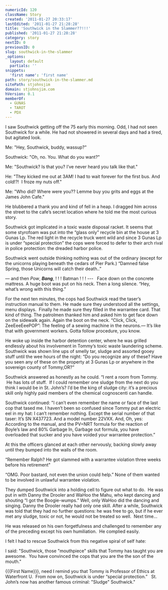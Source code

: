 ```yaml
---
numericId: 120
className: Story
created: '2011-01-27 20:33:17'
lastEdited: '2011-01-27 21:28:28'
title: 'Southwick in the Slammer??!!!'
published: '2011-01-27 21:28:28'
category: story
nextID: 0
previousID: 0
slug: southwick-in-the-slammer
_options:
  layout: default
  partials: ''
snippets:
  'first name': 'first name'
path: story/southwick-in-the-slammer.md
sitePath: stjohnsjim
domain: stjohnsjim.com
hVersion: 0.1
memberOf:
  - GUNAS
  - TAROT
  - PDX
---
```


I saw Southwick getting off the 75 early this morning. Odd, I had not seen Southwick for a while. He had not showered in several days and had a tired, but agitated look.

Me: &quot;Hey, Southwick, buddy, wassup?&quot;

Southwick: &quot;Oh, no. You. What do you want?&quot;

Me: &quot;Southwick? Is that you? I&rsquo;ve never heard you talk like that.&quot;

He: &quot;They kicked me out at 3AM! I had to wait forever for the first bus. And cold!?! &nbsp;I froze my nuts off.&quot;

Me: &quot;Who did? Where were you?? Lemme buy you grits and eggs at the James John Cafe.&quot;

He blubbered a thank you and kind of fell in a heap. I dragged him across the street to the cafe&rsquo;s secret location where he told me the most curious story.

Southwick got implicated in a toxic waste disposal racket. It seems that some styrofoam was put into the &ldquo;glass only&rdquo; recycle bin at the house at 3 Gunas Lp. The red light in the recycle truck went wild and since 3 Gunas Lp is under &ldquo;special protection&rdquo; the cops were forced to defer to their arch rival in police protection: the dreaded harbor police.

Southwick went outside thinking nothing was out of the ordinary (except for the unicorns playing beneath the cedars of Pier Park.) &ldquo;Damned false Spring, those Unicorns will catch their death..&rdquo;

&mdash; and then _Pow_, **_Bang_**, ! ! ! Batman ! ! ! --- &nbsp; Face down on the concrete mattress. A huge boot was put on his neck. Then a long silence. &ldquo;Hey, what&rsquo;s wrong with this thing.&rdquo;

For the next ten minutes, the cops had Southwick read the taser&rsquo;s instruction manual to them. He made sure they understood all the settings, menu displays. &nbsp;Finally he made sure they filled in the warrantee card. That kind of thing. The patrolmen thanked him and asked him to get face down on the sidewalk again. Again the boot on the neck. &ldquo;Click, Click, ZeeEeeEeePOP&rdquo;: The feeling of a sewing machine in the neurons.&mdash; It&rsquo;s like that with government workers. Gotta follow procedure, you know.

He woke up inside the harbor detention center, where he was grilled endlessly about his involvement in Tommy&rsquo;s toxic waste laundering scheme. Southwick was shown line ups of smelly tar, sludge and assorted gooey stuff until the wee hours of the night: &ldquo;Do you recognize any of these? Have you seen any of these on the property at 3 Gunas Lp or anywhere in the sovereign county of Tommy,OR?&rdquo;

Southwick answered as honestly as he could. &ldquo;I rent a room from Tommy. &nbsp;He has lots of stuff. &nbsp;If I could remember one sludge from the next do you think I would be in St. John&rsquo;s? I&rsquo;d be the king of sludge city: it&rsquo;s a precious skill only highly paid members of the chemical cognoscenti can handle.

Southwick continued:&nbsp;&quot;I can&rsquo;t even remember the name or face of the last cop that tased me. I haven&rsquo;t been so confused since Tommy put an electric eel in my hat: I can&rsquo;t remember nothing. Except the serial number of that taser: It&rsquo;s SN X437723. And a model number 22VXX. And, Oh, yes: According to the manual, and the PV=NRT formula for the reaction of Boyle&rsquo;s law and 80% Garbage In, Garbage out formula, you have overloaded that sucker and you have voided your warrantee protection.&rdquo;

At this the officers glanced at each other nervously, backing slowly away until they bumped into the walls of the room.

&ldquo;Remember Ralph? He got slammed with a warrantee violation three weeks before his retirement&quot;

&ldquo;OMG. Poor bastard, not even the union could help.&rdquo; None of them wanted to be involved in unlawful warrantee violation.

They dumped Southwick into a holding cell to figure out what to do. &nbsp;He was put in with Danny the Drooler and WaHoo the Mahu, who kept dancing and shouting &ldquo;I got the Boogie-wumps.&rdquo; Well, only WaHoo did the dancing and singing. Danny the Drooler really had only one skill. After a while, Southwick was told that they had no further questions: he was free to go, but if he ever met any sludge, toxic or not, he would not be treated so well. &nbsp;Next time...

He was released on his own forgetfulness and challenged to remember any of the preceding except his own humiliation. &nbsp;He complied easily.

I felt I had to rescue Southwick from this negative spiral of self hate:

I said: &quot;Southwick, those &quot;mouthpiece&quot; skills that Tommy has taught you are awesome. &nbsp;You have convinced the cops that you are the the son of the mouth.&quot;

{{{First Name}}}, need I remind you that Tommy is Professor of Ethics at Waterfront U. &nbsp;From now on, Southwick is under &ldquo;special protection.&rdquo; &nbsp; St. John&rsquo;s now has another famous criminal: &quot;Sludge&quot; Southwick.&quot;  
&nbsp;
